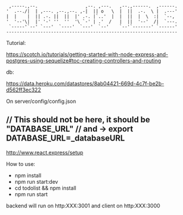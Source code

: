 
     ,-----.,--.                  ,--. ,---.   ,--.,------.  ,------.
    '  .--./|  | ,---. ,--.,--. ,-|  || o   \  |  ||  .-.  \ |  .---'
    |  |    |  || .-. ||  ||  |' .-. |`..'  |  |  ||  |  \  :|  `--, 
    '  '--'\|  |' '-' ''  ''  '\ `-' | .'  /   |  ||  '--'  /|  `---.
     `-----'`--' `---'  `----'  `---'  `--'    `--'`-------' `------'
    ----------------------------------------------------------------- 

Tutorial:

https://scotch.io/tutorials/getting-started-with-node-express-and-postgres-using-sequelize#toc-creating-controllers-and-routing

db:

https://data.heroku.com/datastores/8ab04421-669d-4c7f-be2b-d562ff3ec322

On server/config/config.json

// This should not be here, it should be "DATABASE_URL"
// and -> export DATABASE_URL=_databaseURL
-------------------------------------------------------------

http://www.react.express/setup

How to use:

 - npm install
 - npm run start:dev 
 - cd todolist && npm install
 - npm run start

 backend will run on http:XXX:3001 and client on http:XXX:3000
